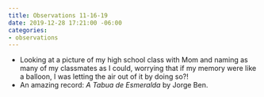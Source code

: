 ```yaml
---
title: Observations 11-16-19
date: 2019-12-28 17:21:00 -06:00
categories:
- observations
---
```


- Looking at a picture of my high school class with Mom and naming as many of my classmates as I could, worrying that if my memory were like a balloon, I was letting the air out of it by doing so?!
- An amazing record: *A Tabua de Esmeralda* by Jorge Ben.